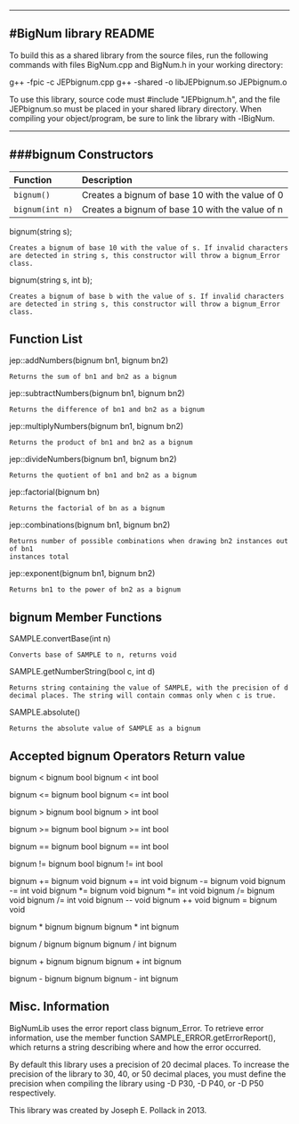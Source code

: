 ----
#BigNum library README
----


To build this as a shared library from the source files, run the following 
commands with files BigNum.cpp and BigNum.h in your working directory:

g++ -fpic -c JEPbignum.cpp
g++ -shared -o libJEPbignum.so JEPbignum.o 

To use this library, source code must #include "JEPbignum.h", and the file 
JEPbignum.so must be placed in your shared library directory. When compiling 
your object/program, be sure to link the library with -lBigNum.

----
###bignum Constructors
----

Function|Description
:--------------------				|:------------------------
`bignum()`						|Creates a bignum of base 10 with the value of 0
`bignum(int n)`					|Creates a bignum of base 10 with the value of n


bignum(string s);

    Creates a bignum of base 10 with the value of s. If invalid characters
    are detected in string s, this constructor will throw a bignum_Error
    class.
    

bignum(string s, int b);

    Creates a bignum of base b with the value of s. If invalid characters
    are detected in string s, this constructor will throw a bignum_Error
    class.




Function List                       
--------------------------------------------------------------------------------    

jep::addNumbers(bignum bn1, bignum bn2)

    Returns the sum of bn1 and bn2 as a bignum
    
    
   
jep::subtractNumbers(bignum bn1, bignum bn2)

    Returns the difference of bn1 and bn2 as a bignum
    
    
    
jep::multiplyNumbers(bignum bn1, bignum bn2)

    Returns the product of bn1 and bn2 as a bignum
    
    
    
jep::divideNumbers(bignum bn1, bignum bn2)

    Returns the quotient of bn1 and bn2 as a bignum



jep::factorial(bignum bn)

    Returns the factorial of bn as a bignum



jep::combinations(bignum bn1, bignum bn2)

    Returns number of possible combinations when drawing bn2 instances out of bn1
    instances total
    


jep::exponent(bignum bn1, bignum bn2)

    Returns bn1 to the power of bn2 as a bignum




bignum Member Functions
--------------------------------------------------------------------------------

SAMPLE.convertBase(int n)

    Converts base of SAMPLE to n, returns void
    
    
    
SAMPLE.getNumberString(bool c, int d)

    Returns string containing the value of SAMPLE, with the precision of d
    decimal places. The string will contain commas only when c is true.



SAMPLE.absolute()

    Returns the absolute value of SAMPLE as a bignum
    
    
    
    
Accepted bignum Operators                   Return value
--------------------------------------------------------------------------------

bignum < bignum                             bool
bignum < int                                bool

bignum <= bignum                            bool
bignum <= int                               bool    

bignum > bignum                             bool
bignum > int                                bool

bignum >= bignum                            bool
bignum >= int                               bool

bignum == bignum                            bool
bignum == int                               bool

bignum != bignum                            bool
bignum != int                               bool
    
bignum += bignum                            void
bignum += int				    void
bignum -= bignum                            void
bignum -= int                               void
bignum *= bignum                            void
bignum *= int                               void
bignum /= bignum                            void
bignum /= int                               void
bignum --                                   void
bignum ++                                   void
bignum = bignum                             void
    
bignum * bignum                             bignum
bignum * int                                bignum

bignum / bignum                             bignum
bignum / int                                bignum

bignum + bignum                             bignum
bignum + int                                bignum

bignum - bignum                             bignum
bignum - int                                bignum



Misc. Information
--------------------------------------------------------------------------------

BigNumLib uses the error report class bignum_Error. To retrieve error
information, use the member function SAMPLE_ERROR.getErrorReport(), which
returns a string describing where and how the error occurred.

By default this library uses a precision of 20 decimal places. To increase the 
precision of the library to 30, 40, or 50 decimal places, you must define the 
precision when compiling the library using -D P30, -D P40, or -D P50
respectively.

This library was created by Joseph E. Pollack in 2013.

